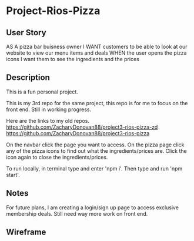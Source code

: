 # Project-Rios-Pizza

## User Story
AS A pizza bar buisness owner I WANT customers to be able to look at our website to view our menu items and deals WHEN the user opens the pizza icons I want them to see the ingredients and the prices

## Description
This is a fun personal project.

This is my 3rd repo for the same project, this repo is for me to focus on the front end. Still in working progress.

Here are the links to my old repos.
https://github.com/ZacharyDonovan88/project3-rios-pizza-zd
https://github.com/ZacharyDonovan88/project3-rios-pizza

On the navbar click the page you want to access. On the pizza page click any of the pizza icons to find out what the ingredients/prices are. Click the icon again to close the ingredients/prices.

To run locally, in terminal type and enter 'npm i'. Then type and run 'npm start'.

## Notes
For future plans, I am creating a login/sign up page to access exclusive membership deals. Still need way more work on front end.

## Wireframe
